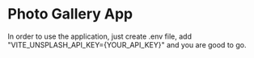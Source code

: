 # Photo Gallery App

In order to use the application, just create .env file, add "VITE_UNSPLASH_API_KEY={YOUR_API_KEY}" and you are good to go.
